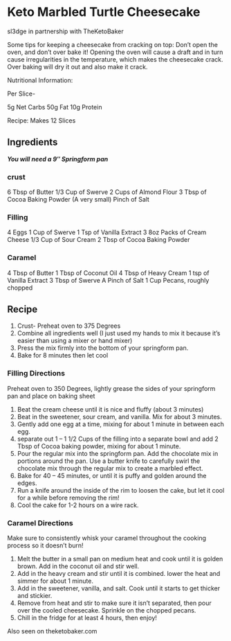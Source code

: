 # Keto Marbled Turtle Cheesecake

sl3dge in partnership with TheKetoBaker

Some tips for keeping a cheesecake from cracking on top: Don’t open the oven, and don’t over bake it! Opening the oven will cause a draft and in turn cause irregularities in the temperature, which makes the cheesecake crack. Over baking will dry it out and also make it crack.

Nutritional Information:

Per Slice-

5g Net Carbs
50g Fat
10g Protein

Recipe: Makes 12 Slices

## Ingredients

***You will need a 9″ Springform pan***

### crust

6 Tbsp of Butter
1/3 Cup of Swerve
2 Cups of Almond Flour
3 Tbsp of Cocoa Baking Powder
(A very small) Pinch of Salt

### Filling

4 Eggs
1 Cup of Swerve
1 Tsp of Vanilla Extract
3 8oz Packs of Cream Cheese
1/3 Cup of Sour Cream
2 Tbsp of Cocoa Baking Powder

### Caramel

4 Tbsp of Butter
1 Tbsp of Coconut Oil
4 Tbsp of Heavy Cream
1 tsp of Vanilla Extract
3 Tbsp of Swerve
A Pinch of Salt
1 Cup Pecans, roughly chopped

## Recipe

1. Crust- Preheat oven to 375 Degrees
2. Combine all ingredients well (I just used my hands to mix it because it’s easier than using a mixer or hand mixer)
3. Press the mix firmly into the bottom of your springform pan.
4. Bake for 8 minutes then let cool

### Filling Directions

Preheat oven to 350 Degrees, lightly grease the sides of your springform pan and place on baking sheet

1. Beat the cream cheese until it is nice and fluffy (about 3 minutes)
2. Beat in the sweetener, sour cream, and vanilla. Mix for about 3 minutes.
3. Gently add one egg at a time, mixing for about 1 minute in between each egg.
4. separate out 1 – 1 1/2 Cups of the filling into a separate bowl and add 2 Tbsp of Cocoa baking powder, mixing for about 1 minute.
5. Pour the regular mix into the springform pan. Add the chocolate mix in portions around the pan. Use a butter knife to carefully swirl the chocolate mix through the regular mix to create a marbled effect.
6. Bake for 40 – 45 minutes, or until it is puffy and golden around the edges.
7. Run a knife around the inside of the rim to loosen the cake, but let it cool for a while before removing the rim!
8. Cool the cake for 1-2 hours on a wire rack.

### Caramel Directions

Make sure to consistently whisk your caramel throughout the cooking process so it doesn’t burn!

1. Melt the butter in a small pan on medium heat and cook until it is golden brown. Add in the coconut oil and stir well.
2. Add in the heavy cream and stir until it is combined. lower the heat and simmer for about 1 minute.
3. Add in the sweetener, vanilla, and salt. Cook until it starts to get thicker and stickier.
4. Remove from heat and stir to make sure it isn’t separated, then pour over the cooled cheesecake. Sprinkle on the chopped pecans.
5. Chill in the fridge for at least 4 hours, then enjoy!

Also seen on theketobaker.com
